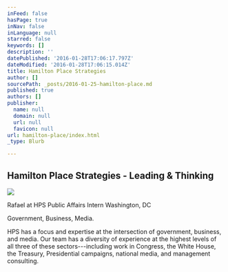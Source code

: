 ```yaml
---
inFeed: false
hasPage: true
inNav: false
inLanguage: null
starred: false
keywords: []
description: ''
datePublished: '2016-01-28T17:06:17.797Z'
dateModified: '2016-01-28T17:06:15.014Z'
title: Hamilton Place Strategies
author: []
sourcePath: _posts/2016-01-25-hamilton-place.md
published: true
authors: []
publisher:
  name: null
  domain: null
  url: null
  favicon: null
url: hamilton-place/index.html
_type: Blurb

---
```

## Hamilton Place Strategies - Leading & Thinking
![](https://the-grid-user-content.s3-us-west-2.amazonaws.com/f1e71a57-c2ec-4763-a5ef-88fc79e896e8.png)

Rafael at HPS Public Affairs Intern Washington, DC 

Government, Business, Media.

HPS has a focus and expertise at the intersection of government, business, and media. Our team has a diversity of experience at the highest levels of all three of these sectors---including work in Congress, the White House, the Treasury, Presidential campaigns, national media, and management consulting.